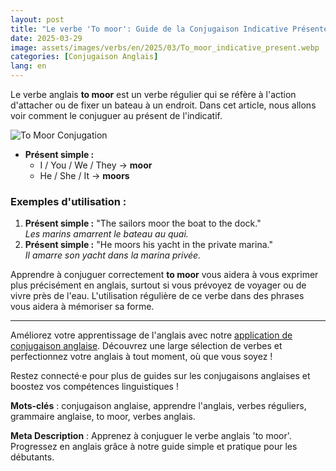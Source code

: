 ```yaml
---
layout: post
title: "Le verbe 'To moor': Guide de la Conjugaison Indicative Présente pour les Débutants"
date: 2025-03-29
image: assets/images/verbs/en/2025/03/To_moor_indicative_present.webp
categories: [Conjugaison Anglais]
lang: en
---
```


Le verbe anglais **to moor** est un verbe régulier qui se réfère à l'action d'attacher ou de fixer un bateau à un endroit. Dans cet article, nous allons voir comment le conjuguer au présent de l'indicatif.

![To Moor Conjugation](/assets/images/verbs/2025/03/To_moor_indicative_present.webp)

- **Présent simple :**
  - I / You / We / They → **moor**
  - He / She / It → **moors**

### Exemples d'utilisation :

1. **Présent simple :** "The sailors moor the boat to the dock."  
   _Les marins amarrent le bateau au quai._
2. **Présent simple :** "He moors his yacht in the private marina."  
   _Il amarre son yacht dans la marina privée._

Apprendre à conjuguer correctement **to moor** vous aidera à vous exprimer plus précisément en anglais, surtout si vous prévoyez de voyager ou de vivre près de l'eau. L'utilisation régulière de ce verbe dans des phrases vous aidera à mémoriser sa forme.

---

Améliorez votre apprentissage de l'anglais avec notre [application de conjugaison anglaise]({{site.appStore.en}}). Découvrez une large sélection de verbes et perfectionnez votre anglais à tout moment, où que vous soyez !

Restez connecté·e pour plus de guides sur les conjugaisons anglaises et boostez vos compétences linguistiques !

**Mots-clés** : conjugaison anglaise, apprendre l'anglais, verbes réguliers, grammaire anglaise, to moor, verbes anglais.

**Meta Description** : Apprenez à conjuguer le verbe anglais 'to moor'. Progressez en anglais grâce à notre guide simple et pratique pour les débutants.